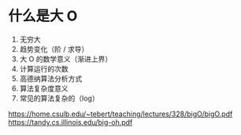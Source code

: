 # 什么是大 O

1. 无穷大
2. 趋势变化（阶 / 求导）
3. 大 O 的数学意义（渐进上界）
4. 计算运行的次数
5. 高德纳算法分析方式
6. 算法复杂度意义
7. 常见的算法复杂的（log）

https://home.csulb.edu/~tebert/teaching/lectures/328/bigO/bigO.pdf
https://tandy.cs.illinois.edu/big-oh.pdf
